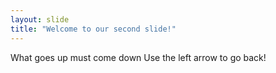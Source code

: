 ```yaml
---
layout: slide
title: "Welcome to our second slide!"
---
```

What goes up must come down
Use the left arrow to go back!
